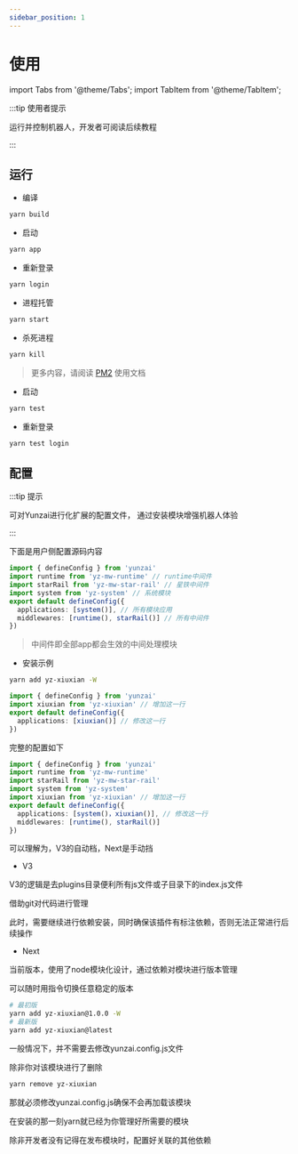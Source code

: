```yaml
---
sidebar_position: 1
---
```


# 使用

import Tabs from '@theme/Tabs';
import TabItem from '@theme/TabItem';

:::tip 使用者提示

运行并控制机器人，开发者可阅读后续教程

:::

## 运行

<Tabs>
  <TabItem value="正式环境" label="正式环境">

- 编译

```sh
yarn build
```

- 启动

```sh
yarn app
```

- 重新登录

```sh
yarn login
```

- 进程托管

```sh
yarn start
```

- 杀死进程

```sh
yarn kill
```

> 更多内容，请阅读 [PM2](https://pm2.keymetrics.io/) 使用文档

</TabItem>
<TabItem value="测试环境" label="测试环境">

- 启动

```sh
yarn test
```

- 重新登录

```sh
yarn test login
```

  </TabItem>
</Tabs>

## 配置

:::tip 提示

可对Yunzai进行化扩展的配置文件，
通过安装模块增强机器人体验

:::

下面是用户侧配置源码内容

```ts title="yunzai.config.js"
import { defineConfig } from 'yunzai'
import runtime from 'yz-mw-runtime' // runtime中间件
import starRail from 'yz-mw-star-rail' // 星铁中间件
import system from 'yz-system' // 系统模块
export default defineConfig({
  applications: [system()], // 所有模块应用
  middlewares: [runtime(), starRail()] // 所有中间件
})
```

> 中间件即全部app都会生效的中间处理模块

- 安装示例

```sh
yarn add yz-xiuxian -W
```

```ts title="yunzai.config.js"
import { defineConfig } from 'yunzai'
import xiuxian from 'yz-xiuxian' // 增加这一行
export default defineConfig({
  applications: [xiuxian()] // 修改这一行
})
```

完整的配置如下

```ts title="yunzai.config.js"
import { defineConfig } from 'yunzai'
import runtime from 'yz-mw-runtime'
import starRail from 'yz-mw-star-rail'
import system from 'yz-system'
import xiuxian from 'yz-xiuxian' // 增加这一行
export default defineConfig({
  applications: [system()，xiuxian()], // 修改这一行
  middlewares: [runtime(), starRail()]
})
```

可以理解为，V3的自动档，Next是手动挡

- V3

V3的逻辑是去plugins目录便利所有js文件或子目录下的index.js文件

借助git对代码进行管理

此时，需要继续进行依赖安装，同时确保该插件有标注依赖，否则无法正常进行后续操作

- Next

当前版本，使用了node模块化设计，通过依赖对模块进行版本管理

可以随时用指令切换任意稳定的版本

```sh
# 最初版
yarn add yz-xiuxian@1.0.0 -W
# 最新版
yarn add yz-xiuxian@latest
```

一般情况下，并不需要去修改yunzai.config.js文件

除非你对该模块进行了删除

```sh
yarn remove yz-xiuxian
```

那就必须修改yunzai.config.js确保不会再加载该模块

在安装的那一刻yarn就已经为你管理好所需要的模块

除非开发者没有记得在发布模块时，配置好关联的其他依赖

